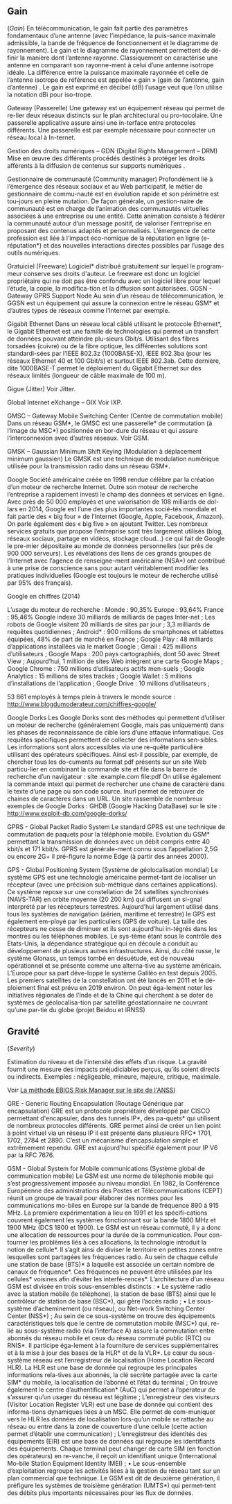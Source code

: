 ## Gain
(*Gain*)
En télécommunication, le gain fait partie des paramètres fondamentaux d’une antenne (avec l’impédance, la puis-sance maximale admissible, la bande de fréquence de fonctionnement et le diagramme de rayonnement). Le gain et le diagramme de rayonnement permettent de dé-finir la manière dont l’antenne rayonne. Classiquement on caractérise une antenne en comparant son rayonne-ment à celui d’une antenne isotrope idéale. La différence entre la puissance maximale rayonnée et celle de l’antenne isotrope de référence est appelée « gain » (gain de l’antenne, gain d’antenne) . Le gain est exprimé en décibel (dB) l’usage veut que l’on utilise la notation dBi pour iso-trope.


Gateway
(Passerelle)
Une gateway est un équipement réseau qui permet de re-lier deux réseaux distincts sur le plan architectural ou pro-tocolaire. Une passerelle applicative assure ainsi une in-terface entre protocoles différents. Une passerelle est par exemple nécessaire pour connecter un réseau local à In-ternet.

Gestion des droits numériques – GDN
(Digital Rights Management – DRM)
Mise en œuvre des différents procédés destinés à protéger les droits afférents à la diffusion de contenus sur supports numériques .

Gestionnaire de communauté
(Community manager)
Profondément lié à l’émergence des réseaux sociaux et au Web participatif, le métier de gestionnaire de commu-nauté est en évolution rapide et son périmètre est tou-jours en pleine mutation. De façon générale, un gestion-naire de communauté est en charge de l’animation des communautés virtuelles associées à une entreprise ou une entité. Cette animation consiste à fédérer la communauté autour d’un message positif, de valoriser l’entreprise en proposant des contenus adaptés et personnalisés. L’émergence de cette profession est liée à l’impact éco-nomique de la réputation en ligne (e-réputation*) et des nouvelles interactions directes possibles par l’usage des outils numériques.

Gratuiciel
(Freeware) 
Logiciel* distribué gratuitement sur lequel le program-meur conserve ses droits d'auteur. Le freeware est donc un logiciel propriétaire qui ne doit pas être confondu avec un logiciel libre pour lequel l’étude, la copie, la modifica-tion et la diffusion sont autorisées. 
GGSN - Gateway GPRS Support Node
Au sein d’un réseau de télécommunication, le GGSN est un équipement qui assure la connexion entre le réseau GSM* et d’autres types de réseaux comme l’Internet par exemple. 

Gigabit Ethernet
Dans un réseau local câblé utilisant le protocole Ethernet*, le Gigabit Ethernet est une famille de technologies qui permet un transfert de données pouvant atteindre plu-sieurs Gbit/s. Utilisant des fibres torsadées (cuivre) ou de la fibre optique, les différentes solutions sont standardi-sées par l’IEEE 802.3z (1000BASE-X), IEEE 802.3ba (pour les réseaux Ethernet 40 et 100 Gbit/s) et surtout IEEE 802.3ab. Cette dernière, dite 1000BASE-T permet le déploiement du Gigabit Ethernet sur des réseaux limités (longueur de câble maximale de 100 m).

Gigue
(Jitter)
Voir Jitter.

Global Internet eXchange – GIX
Voir IXP.

GMSC – Gateway Mobile Switching Center
(Centre de commutation mobile)
Dans un réseau GSM*, le GMSC est une passerelle* de commutation (à l’image du MSC*) positionnée en bor-dure du réseau et qui assure l’interconnexion avec d’autres réseaux.
Voir GSM.

GMSK – Gaussian Minimum Shift Keying
(Modulation à déplacement minimum gaussien)
Le GMSK est une technique de modulation numérique utilisée pour la transmission radio dans un réseau GSM*.

Google
Société américaine créée en 1998 rendue célèbre par la création d’un moteur de recherche Internet. Outre son moteur de recherche l’entreprise a rapidement investi le champ des données et services en ligne. Avec près de 50 000 employés et une valorisation de 108 milliards de dol-lars en 2014, Google est l’une des plus importantes socié-tés mondiale et fait partie des « big four » de l’Internet (Google, Apple, Facebook, Amazon). On parle également des « big five » en ajoutant Twitter.
Les nombreux services gratuits que propose l’entreprise sont très largement utilisés (blog, réseaux sociaux, partage en vidéos, stockage cloud…) ce qui fait de Google le pre-mier dépositaire au monde de données personnelles (sur près de 900 000 serveurs). Les révélations des liens de ces grands groupes de l’Internet avec l’agence de renseigne-ment américaine (NSA*) ont contribué à une prise de conscience sans pour autant véritablement modifier les pratiques individuelles (Google est toujours le moteur de recherche utilisé par 95% des français).

Google en chiffres (2014)

L’usage du moteur de recherche :
	Monde : 90,35% 
	Europe : 93,64%
	France : 95,46%
Google indexe 30 milliards de milliards de pages Inter-net ;
Les robots de Google visitent 20 milliards de sites par jour ;
3,3 milliards de requêtes quotidiennes ;
Android* : 900 millions de smartphones et tablettes équipées, 48% de part de marché en France ;
Google Play : 48 milliards d’applications installées via le market Google ;
Gmail : 425 millions d’utilisateurs ;
Google Maps : 200 pays cartographiés, dont 50 avec Street View ;
Aujourd’hui, 1 million de sites Web intègrent une carte Google Maps ;
Google Chrome : 750 millions d’utilisateurs actifs men-suels ;
Google Analytics : 15 millions de sites trackés ;
Google Wallet : 5 millions d’installations de l’application ;
Google Drive : 10 millions d’utilisateurs ;

53 861 employés à temps plein à travers le monde
source : http://www.blogdumoderateur.com/chiffres-google/

Google Dorks
Les Google Dorks sont des méthodes qui permettent d’utiliser un moteur de recherche (généralement Google, mais pas uniquement) dans les phases de reconnaissance de cible lors d’une attaque informatique. Ces requêtes spécifiques permettent de collecter des informations sen-sibles. Les informations sont alors accessibles via une re-quête particulière utilisant des opérateurs spécifiques. Ainsi est-il possible, par exemple, de chercher tous les do-cuments au format pdf présents sur un site Web particu-lier en combinant la commande site et file dans la barre de recherche d’un navigateur :
site :example.com file:pdf
On utilise également la commande intext qui permet de rechercher une chaine de caractère dans le texte d’une page ou son code source. Inurl permet de retrouver de chaines de caractères dans un URL. Un site rassemble de nombreux exemples de Google Dorks : GHDB (Google Hacking DataBase) sur le site : http://www.exploit-db.com/google-dorks/

GPRS - Global Packet Radio System 
Le standard GPRS est une technique de commutation de paquets pour la téléphonie mobile. Evolution du GSM* permettant la transmission de données avec un débit compris entre 40 kbit/s et 171 kbit/s. GPRS est générale-ment connu sous l’appellation 2,5G ou encore 2G+ il pré-figure la norme Edge (à partir des années 2000).

GPS - Global Positioning System
(Système de géolocalisation mondial)
Le système GPS est une technologie américaine permet-tant de localiser un récepteur (avec une précision sub-métrique dans certaines applications). Ce système repose sur une constellation de 24 satellites synchronisés (NAVS-TAR) en orbite moyenne (20 200 km) qui diffusent un si-gnal interprété par les récepteurs terrestres. Aujourd’hui largement utilisé dans tous les systèmes de navigation (aérien, maritime et terrestre) le GPS est également em-ployé par les particuliers (GPS de voiture). La taille des récepteurs ne cesse de diminuer et ils sont aujourd’hui in-tégrés dans les montres ou les téléphones mobiles. Le sys-tème étant sous le contrôle des Etats-Unis, la dépendance stratégique qui en découle a conduit au développement de plusieurs autres infrastructures. Ainsi, du côté russe, le système Glonass, un temps tombé en désuétude, est de nouveau opérationnel et se présente comme une alterna-tive au système américain. L’Europe pour sa part déve-loppe le système Galiléo en test depuis 2005. Les premiers satellites de la constellation ont été lancés en 2011 et le dé-ploiement final est prévu en 2019 environ. On peut éga-lement noter les initiatives régionales de l’Inde et de la Chine qui cherchent à se doter de systèmes de géolocalisa-tion par satellite géostationnaire ne couvrant qu’une par-tie du globe (projet Beidou et IRNSS)

## Gravité
(*Severity*)

Estimation du niveau et de l’intensité des effets d’un risque. La gravité fournit une mesure des impacts préjudiciables perçus, qu’ils soient directs ou indirects.
Exemples : négligeable, mineure, majeure, critique, maximale.

Voir [La méthode EBIOS Risk Manager sur le site de l'ANSSI](https://cyber.gouv.fr/la-methode-ebios-risk-manager)

GRE - Generic Routing Encapsulation 
(Routage Générique par encapsulation)
GRE est un protocole propriétaire développé par CISCO permettant d'encapsuler, dans des tunnels IP*, des pa-quets* qui utilisent de nombreux protocoles différents. GRE permet ainsi de créer un lien point à point virtuel via un réseau IP il est présenté dans plusieurs RFC* 1701, 1702, 2784 et 2890. C’est un mécanisme d’encapsulation simple et extrêmement rependu. GRE est aujourd’hui spécifié également pour IP V6 par la RFC 7676.

GSM - Global System for Mobile communications
(Système global de communication mobile)
Le GSM est une norme de téléphonie mobile qui s’est progressivement imposée au niveau mondial. En 1982, la Conférence Européenne des administrations des Postes et Télécommunications (CEPT) réunit un groupe de travail pour élaborer des normes pour les communications mo-biles en Europe sur la bande de fréquence 890 à 915 MHz. La première expérimentation a lieu en 1991 et les spécifi-cations couvrent également les systèmes fonctionnant sur la bande 1800 MHz et 1900 MHz (DCS 1800 et 1900). Le GSM est un réseau commuté, il y a donc une allocation de ressources pour la durée de la communication. Pour con-tourner les problèmes liés à ces allocations, la technologie introduit la notion de cellule*. Il s’agit ainsi de diviser le territoire en petites zones entre lesquelles sont partagées les fréquences radio. Au sein de chaque cellule une station de base (BTS)* à laquelle est associée un certain nombre de canaux de fréquence*. Ces fréquences ne peuvent être utilisées par les cellules* voisines afin d’éviter les interfé-rences*.
L’architecture d’un réseau GSM est divisée en trois sous-ensembles distincts :
• Le système radio avec la station mobile (le téléphone), la station de base (BTS) ainsi que le contrôleur de station de base (BSC*), qui gère l’accès radio ;
• Le sous-système d’acheminement (ou réseau), ou Net-work Switching Center Center (NSS*) ; Au sein de ce sous-système on trouve des équipements caractéristiques tels que le centre de commutation mobile (MSC*) qui, re-lié au sous-système radio (via l’interface A) assure la commutation entre abonnés du réseau mobile et ceux du réseau commuté public (RTC) ou RNIS*. Il participe éga-lement à la fourniture de services supplémentaires et à la mise à jour des bases de la HLR* et de la VLR*. Le cœur du sous-système réseau est l’enregistreur de localisation (Home Location Record HLR). La HLR est une base de donnée qui regroupe les principales informations rela-tives aux abonnés, la clé secrète partagée avec la carte SIM* du mobile, la localisation de l’abonné et l’état du terminal ; On trouve également le centre d’authentification* (AuC) qui permet à l’opérateur de s’assurer qu’un usager du réseau est légitime ; L’enregistreur des visiteurs (Visitor Location Register VLR) est une base de donnée qui contient des informa-tions dynamiques liées à un MSC. Elle permet de com-muniquer vers le HLR les données de localisation lors-qu’un mobile se rattache au réseau ou entre dans la zone de couverture d’une cellule (cette action permet d’établir une communication) ; L’enregistreur des identités des équipements (EIR) est une base de données qui regroupe les identifiants des équipements. Chaque terminal peut changer de carte SIM (en fonction des opérateurs) en re-vanche, il reçoit un identifiant unique (International Mo-bile Station Equipment Identity IMEI) ;
• Le sous-ensemble d’exploitation regroupe les activités liées à la gestion du réseau tant sur un plan commercial que technique.
Le GSM est dit de deuxième génération, il préfigure les systèmes de troisième génération (UMTS*) qui permet-tent des débits plus importants nécessaires pour les flux de données. 
